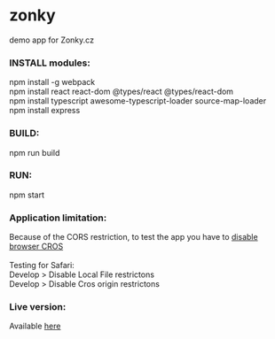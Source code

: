 # zonky
demo app for Zonky.cz

<h3>INSTALL modules:</h3>

npm install -g webpack<br/>
npm install react react-dom @types/react @types/react-dom<br/>
npm install typescript awesome-typescript-loader source-map-loader<br/>
npm install express

<h3>BUILD:</h3>

npm run build

<h3>RUN:</h3>

npm start

<h3>Application limitation:</h3>
Because of the CORS restriction, to test the app you have to <a href="https://www.thepolyglotdeveloper.com/2014/08/bypass-cors-errors-testing-apis-locally/">disable browser CROS</a><br/><br/>
Testing for Safari: <br/>
    Develop > Disable Local File restrictons <br/>
    Develop > Disable Cros origin restrictons <br/>


<h3>Live version:</h3>

Available <a href="https://zonky-rating-demo.herokuapp.com/">here</a>